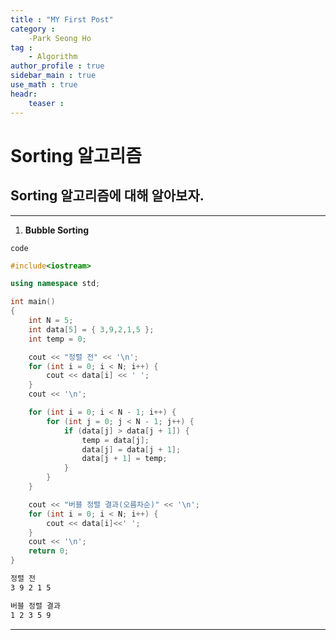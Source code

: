 ```yaml
---
title : "MY First Post"
category :
    -Park Seong Ho
tag :
    - Algorithm
author_profile : true
sidebar_main : true
use_math : true
headr:
    teaser : 
---
```


# Sorting 알고리즘

## Sorting 알고리즘에 대해 알아보자.

---
1. **Bubble Sorting**

`code`
```cpp
#include<iostream>

using namespace std;

int main()
{
	int N = 5;
	int data[5] = { 3,9,2,1,5 };
	int temp = 0;

	cout << "정렬 전" << '\n';
	for (int i = 0; i < N; i++) {
		cout << data[i] << ' ';
	}
	cout << '\n';

	for (int i = 0; i < N - 1; i++) {
		for (int j = 0; j < N - 1; j++) {
			if (data[j] > data[j + 1]) {
				temp = data[j];
				data[j] = data[j + 1];
				data[j + 1] = temp;
			}
		}
	}

	cout << "버블 정렬 결과(오름차순)" << '\n';
	for (int i = 0; i < N; i++) {
		cout << data[i]<<' ';
	}
	cout << '\n';
	return 0;
}
```

```sh
정렬 전
3 9 2 1 5

버블 정렬 결과
1 2 3 5 9
```
---

